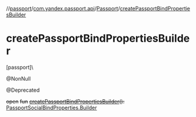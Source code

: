 //[passport](../../../index.md)/[com.yandex.passport.api](../index.md)/[Passport](index.md)/[createPassportBindPropertiesBuilder](create-passport-bind-properties-builder.md)

# createPassportBindPropertiesBuilder

[passport]\

@NonNull

@Deprecated

~~open~~ ~~fun~~ [~~createPassportBindPropertiesBuilder~~](create-passport-bind-properties-builder.md)~~(~~~~)~~~~:~~ [PassportSocialBindProperties.Builder](../-passport-social-bind-properties/-builder/index.md)
